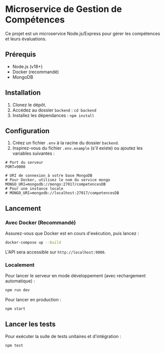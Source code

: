 # Microservice de Gestion de Compétences

Ce projet est un microservice Node.js/Express pour gérer les compétences et leurs évaluations.

## Prérequis

- Node.js (v18+)
- Docker (recommandé)
- MongoDB

## Installation

1. Clonez le dépôt.
2. Accédez au dossier `backend` : `cd backend`
3. Installez les dépendances : `npm install`

## Configuration

1. Créez un fichier `.env` à la racine du dossier `backend`.
2. Inspirez-vous du fichier `.env.example` (s'il existe) ou ajoutez les variables suivantes :

```
# Port du serveur
PORT=9000

# URI de connexion à votre base MongoDB
# Pour Docker, utilisez le nom du service mongo
MONGO_URI=mongodb://mongo:27017/competencesDB
# Pour une instance locale
# MONGO_URI=mongodb://localhost:27017/competencesDB
```

## Lancement

### Avec Docker (Recommandé)

Assurez-vous que Docker est en cours d'exécution, puis lancez :

```bash
docker-compose up --build
```

L'API sera accessible sur `http://localhost:9000`.

### Localement

Pour lancer le serveur en mode développement (avec rechargement automatique) :

```bash
npm run dev
```

Pour lancer en production :

```bash
npm start
```

## Lancer les tests

Pour exécuter la suite de tests unitaires et d'intégration :

```bash
npm test
``` 